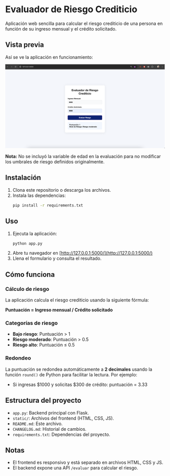 # Evaluador de Riesgo Crediticio

Aplicación web sencilla para calcular el riesgo crediticio de una persona en función de su ingreso mensual y el crédito solicitado.

## Vista previa

Así se ve la aplicación en funcionamiento:

![Vista previa de la aplicación](static/ss.png)

**Nota:** No se incluyó la variable de edad en la evaluación para no modificar los umbrales de riesgo definidos originalmente.

## Instalación

1. Clona este repositorio o descarga los archivos.
2. Instala las dependencias:
   ```bash
   pip install -r requirements.txt
   ```

## Uso

1. Ejecuta la aplicación:
   ```bash
   python app.py
   ```
2. Abre tu navegador en [http://127.0.0.1:5000/](http://127.0.0.1:5000/)
3. Llena el formulario y consulta el resultado.

## Cómo funciona

### Cálculo de riesgo
La aplicación calcula el riesgo crediticio usando la siguiente fórmula:

**Puntuación = Ingreso mensual / Crédito solicitado**

### Categorías de riesgo
- **Bajo riesgo**: Puntuación > 1
- **Riesgo moderado**: Puntuación > 0.5
- **Riesgo alto**: Puntuación ≤ 0.5

### Redondeo
La puntuación se redondea automáticamente a **2 decimales** usando la función `round()` de Python para facilitar la lectura. Por ejemplo:
- Si ingresas $1000 y solicitas $300 de crédito: puntuación = 3.33

## Estructura del proyecto

- `app.py`: Backend principal con Flask.
- `static/`: Archivos del frontend (HTML, CSS, JS).
- `README.md`: Este archivo.
- `CHANGELOG.md`: Historial de cambios.
- `requirements.txt`: Dependencias del proyecto.

## Notas
- El frontend es responsivo y está separado en archivos HTML, CSS y JS.
- El backend expone una API `/evaluar` para calcular el riesgo. 